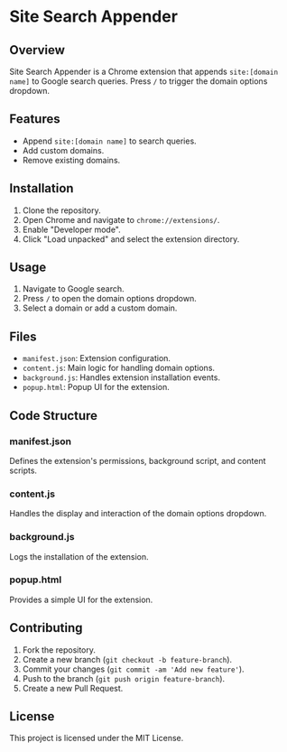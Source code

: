 # Site Search Appender

## Overview
Site Search Appender is a Chrome extension that appends `site:[domain name]` to Google search queries. Press `/` to trigger the domain options dropdown.

## Features
- Append `site:[domain name]` to search queries.
- Add custom domains.
- Remove existing domains.

## Installation
1. Clone the repository.
2. Open Chrome and navigate to `chrome://extensions/`.
3. Enable "Developer mode".
4. Click "Load unpacked" and select the extension directory.

## Usage
1. Navigate to Google search.
2. Press `/` to open the domain options dropdown.
3. Select a domain or add a custom domain.

## Files
- `manifest.json`: Extension configuration.
- `content.js`: Main logic for handling domain options.
- `background.js`: Handles extension installation events.
- `popup.html`: Popup UI for the extension.

## Code Structure
### manifest.json
Defines the extension's permissions, background script, and content scripts.

### content.js
Handles the display and interaction of the domain options dropdown.

### background.js
Logs the installation of the extension.

### popup.html
Provides a simple UI for the extension.

## Contributing
1. Fork the repository.
2. Create a new branch (`git checkout -b feature-branch`).
3. Commit your changes (`git commit -am 'Add new feature'`).
4. Push to the branch (`git push origin feature-branch`).
5. Create a new Pull Request.

## License
This project is licensed under the MIT License.

